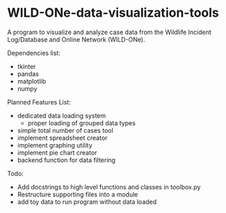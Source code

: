 # WILD-ONe-data-visualization-tools
A program to visualize and analyze case data from the Wildlife Incident Log/Database and Online Network (WILD-ONe).

Dependencies list:
 * tkinter
 * pandas
 * matplotlib
 * numpy

Planned Features List:
 * dedicated data loading system
     - proper loading of grouped data types
 * simple total number of cases tool
 * implement spreadsheet creator
 * implement graphing utility
 * implement pie chart creator
 * backend function for data filtering

Todo:
 * Add docstrings to high level functions and classes in toolbox.py
 * Restructure supporting files into a module
 * add toy data to run program without data loaded
